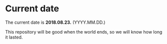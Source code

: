 # Current date

The current date is **2018.08.23.** (YYYY.MM.DD.)

This repository will be good when the world ends, so we will know how long it lasted.